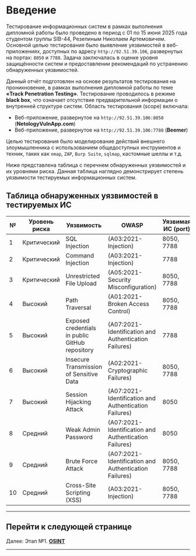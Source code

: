 # Введение

Тестирование информационных систем в рамках выполнения дипломной работы было проведено в период с 01 по 15 июня 2025 года студентом группы SIB-44, Резепиным Николаем Артемовичем. Основной целью тестирования было выявление уязвимостей в веб-приложениях, доступных по адресу `http://92.51.39.106`, развернутых на портах: `8050` и `7788`. Задача заключалась в оценке уровня защищённости систем и предоставлении рекомендаций по устранению обнаруженных уязвимостей.

Данный отчёт подготовлен на основе результатов тестирования на проникновение, в рамках выполнения дипломной работы по теме **«Track Penetration Testing»**. Тестирование проводилось в режиме **black box**, что означает отсутствие предварительной информации о внутренней структуре систем. Область тестирования (scope) включала:

- Веб-приложение, развернутое на `http://92.51.39.106:8050` (**NetologyVulnApp.com**)
- Веб-приложение, развернутое на `http://92.51.39.106:7788` (**Beemer**)

Целью тестирования было моделирование действий внешнего злоумышленника с использованием общедоступных инструментов и техник, таких как `nmap`, `ZAP`, `Burp Suite`, `sqlmap`, кастомные шеллы и т.д.

Ниже представлена таблица с перечнем обнаруженных уязвимостей и их уровнями риска. Данная таблица наглядно демонстрирует степень уязвимости тестируемых информационных систем.

## Таблица обнаруженных уязвимостей в тестируемых ИС

| №  | Уровень риска | Уязвимость                                  | OWASP                                          | Уязвимая ИС (port) |
|----|---------------|---------------------------------------------|------------------------------------------------|--------------------|
| 1  | Критический   | SQL Injection                               | (A03:2021-Injection)                          | 8050, 7788         |
| 2  | Критический   | Command Injection                           | (A03:2021-Injection)                          | 7788               |
| 3  | Критический   | Unrestricted File Upload                    | (A05:2021-Security Misconfiguration)          | 8050, 7788         |
| 4  | Высокий       | Path Traversal                              | (A01:2021-Broken Access Control)              | 8050, 7788         |
| 5  | Высокий       | Exposed credentials in public GitHub repository | (A07:2021-Identification and Authentication Failures) | 7788               |
| 6  | Высокий       | Insecure Transmission of Sensitive Data     | (A02:2021-Cryptographic Failures)             | 8050, 7788         |
| 7  | Высокий       | Session Hijacking Attack                    | (A07:2021-Identification and Authentication Failures) | 8050               |
| 8  | Средний       | Weak Admin Password                         | (A07:2021-Identification and Authentication Failures) | 8050               |
| 9  | Средний       | Brute Force Attack                          | (A07:2021-Identification and Authentication Failures) | 8050, 7788         |
| 10 | Средний       | Cross-Site Scripting (XSS)                  | (A03:2021-Injection)                          | 8050, 7788         |

---

## Перейти к следующей странице
 
Далее: Этап №1. [**OSINT**](./OSINT.md)

---

